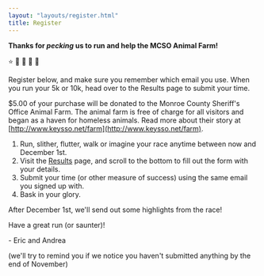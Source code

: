 ```yaml
---
layout: "layouts/register.html"
title: Register
---
```

**Thanks for *pecking* us to run and help the MCSO Animal Farm!**

⭐️ 🐓 🐴 🐖 🐢

Register below, and make sure you remember which email you use. When you run your 5k or 10k, head over to the Results page to submit your time.

$5.00 of your purchase will be donated to the Monroe County Sheriff's Office Animal Farm. The animal farm is free of charge for all visitors and began as a haven for homeless animals. Read more about their story at [http://www.keysso.net/farm](http://www.keysso.net/farm).

<ol class="list-decimal list-inside">

<li>Run, slither, flutter, walk or imagine your race anytime between now and December 1st.</li>
<li>Visit the <a href="/results">Results</a> page, and scroll to the bottom to fill out the form with your details.</li>
<li>Submit your time (or other measure of success) using the same email you signed up with.</li>
<li>Bask in your glory.</li>

</ol>

After December 1st, we'll send out some highlights from the race!

Have a great run (or saunter)!

<div class="italic">- Eric and Andrea</div>

<p class="text-sm mt-6">(we'll try to remind you if we notice you haven't submitted anything by the end of November)</p>
